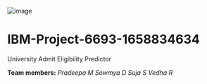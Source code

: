 ![image](https://user-images.githubusercontent.com/76727682/194798250-6c410ab9-a966-4245-852a-e7910f60fbea.png)

# IBM-Project-6693-1658834634
University Admit Eligibility Predictor

**Team members:**
_Pradeepa M
Sowmya D
Suja S
Vedha R_
